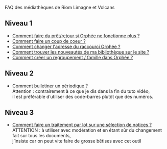 FAQ des médiathèques de Riom Limagne et Volcans
## Niveau 1
* [Comment faire du prêt/retour si Orphée ne fonctionne plus ?](https://www.screencast.com/t/UsbxvP0DEYg "tuto pret secours")
* [Comment faire un coup de coeur ?](https://www.screencast.com/t/LMO0LQ8l3H "tuto cdc")
* [Comment changer l'adresse du raccourci Orphée ?](https://www.screencast.com/t/Uu9hcQpo "tuto raccourci")
* [Comment trouver les nouveautés de ma bibliothèque sur le site ?](https://www.screencast.com/t/PiTkzc1g "tuto nouveautes")
* [Comment créer un regroupement / famille dans Orphée ?](https://www.screencast.com/t/V081DdJbcvfz "tuto regroupement")<br/>
## Niveau 2
* [Comment bulletiner un périodique ?](https://www.screencast.com/t/jNiCxerx "tuto bulletinage")  <br/> Attention : contrairement à ce que je dis dans la fin du tuto vidéo, <br/>il est préférable d’utiliser des code-barres plutôt que des numéros.<br/>
## Niveau 3
* [Comment faire un traitement par lot sur une sélection de notices ?](https://www.screencast.com/t/OjMOHMUwEbN "tuto bulletinage")<br/>
ATTENTION : à utiliser avec modération et en étant sûr du changement fait sur tous les documents, <br/>j’insiste car on peut vite faire de grosse bêtises avec cet outil

